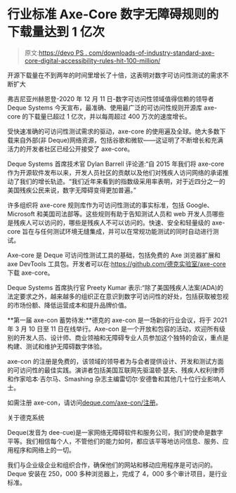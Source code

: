 # 行业标准 Axe-Core 数字无障碍规则的下载量达到 1 亿次

> 原文:[https://devo PS . com/downloads-of-industry-standard-axe-core-digital-accessibility-rules-hit-100-million/](https://devops.com/downloads-of-industry-standard-axe-core-digital-accessibility-rules-hit-100-million/)

开源下载量在不到两年的时间里增长了十倍，这表明对数字可访问性测试的需求不断扩大

弗吉尼亚州赫恩登-2020 年 12 月 11 日-数字可访问性领域值得信赖的领导者 Deque Systems 今天宣布，最准确、使用最广泛的可访问性规则开源库 axe-core 的下载量已超过 1 亿次，并以每周超过 400 万次的速度增长。

受快速准确的可访问性测试需求的驱动，axe-core 的使用遍及全球。绝大多数下载来自外部(非 Deque)网络资源，包括谷歌和微软——这证明了不断增长和充满活力的开发者社区已经公开接受了 axe-core。

Deque Systems 首席技术官 Dylan Barrell 评论道:“自 2015 年我们将 axe-core 作为开源软件发布以来，开发人员社区的贡献以及他们对残疾人访问网络的承诺推动了我们的增长轨迹。“我们近年来看到的指数级采用率表明，对于近四分之一的美国残疾公民来说，数字无障碍变得更加普遍。”

许多组织将 axe-core 规则库作为可访问性测试的事实标准，包括 Google、Microsoft 和美国司法部等。这些规则有助于告知测试人员和 web 开发人员哪些是残疾人可以访问的，哪些是残疾人不可以访问的。快速、安全和轻量级的 axe-core 旨在与任何测试环境无缝集成，并可以在常规功能测试的同时自动进行测试。

Axe-core 是 Deque 可访问性测试工具的基础，包括免费的 Axe 浏览器扩展和 axe DevTools 工具包。开发者可以在:[https://github.com/<wbr>德克实验室/axe-core](https://github.com/dequelabs/axe-core) 下载 axe-core。

Deque Systems 首席执行官 Preety Kumar 表示:“除了美国残疾人法案(ADA)的法定要求之外，越来越多的组织正在意识到数字可访问性的好处，包括获取被忽视的市场份额、降低运营成本和提升品牌价值。

**第一届 axe-con 蓄势待发:**德克的 axe-con 是一场新的行业会议，将于 2021 年 3 月 10 日至 11 日在线举行。Axe-con 是一个开放和包容的活动，欢迎所有级别的开发人员、设计师、商业领袖和无障碍专业人员参加这个独特的会议，重点是构建、测试和维护无障碍数字体验。

axe-con 的注册是免费的，该领域的领导者为与会者提供设计、开发和测试方面的可访问性的最佳实践。演讲者包括美国互联网先驱温顿·瑟夫、残疾人权利律师和作家哈本·吉尔马、Smashing 杂志主编雷切尔·安德鲁和其他几十位行业影响人士。

如需注册 axe-con，请访问[deque.com/axe-con/<wbr>注册](http://deque.com/axe-con/register)。

关于德克系统

Deque(发音为 dee-cue)是一家网络无障碍软件和服务公司，我们的使命是数字平等。我们相信每个人，不管他们的能力如何，都应该平等地访问信息、服务、应用程序和网络上的一切。

我们与企业级企业和组织合作，确保他们的网站和移动应用程序是可访问的。Deque 安装在 250，000 多种浏览器上，完成了 4，000 多个审计项目，是行业标准。